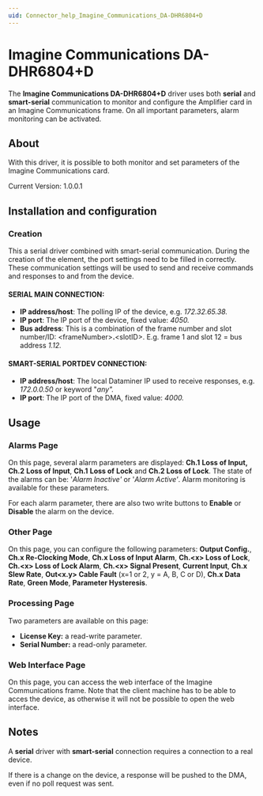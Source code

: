 ```yaml
---
uid: Connector_help_Imagine_Communications_DA-DHR6804+D
---
```


# Imagine Communications DA-DHR6804+D

The **Imagine Communications DA-DHR6804+D** driver uses both **serial** and **smart-serial** communication to monitor and configure the Amplifier card in an Imagine Communications frame. On all important parameters, alarm monitoring can be activated.

## About

With this driver, it is possible to both monitor and set parameters of the Imagine Communications card.

Current Version: 1.0.0.1

## Installation and configuration

### Creation

This a serial driver combined with smart-serial communication. During the creation of the element, the port settings need to be filled in correctly. These communication settings will be used to send and receive commands and responses to and from the device.

#### SERIAL MAIN CONNECTION:

- **IP address/host**: The polling IP of the device, e.g. *172.32.65.38.*
- **IP port**: The IP port of the device, fixed value: *4050.*
- **Bus address**: This is a combination of the frame number and slot number/ID: \<frameNumber\>**.**\<slotID\>. E.g. frame 1 and slot 12 = bus address *1.12.*

#### SMART-SERIAL PORTDEV CONNECTION:

- **IP address/host**: The local Dataminer IP used to receive responses, e.g. *172.0.0.50* or keyword "*any".*
- **IP port**: The IP port of the DMA, fixed value: *4000.*

## Usage

### Alarms Page

On this page, several alarm parameters are displayed: **Ch.1** **Loss of Input,** **Ch.2** **Loss of Input**, **Ch.1** **Loss of** **Lock** and **Ch.2 Loss of Lock**. The state of the alarms can be: '*Alarm Inactive'* or '*Alarm Active'*. Alarm monitoring is available for these parameters.

For each alarm parameter, there are also two write buttons to **Enable** or **Disable** the alarm on the device.

### Other Page

On this page, you can configure the following parameters: **Output Config.**, **Ch.x Re-Clocking Mode**, **Ch.x Loss of Input Alarm**, **Ch.\<x\> Loss of Lock**, **Ch.\<x\> Loss of Lock Alarm**, **Ch.\<x\> Signal Present**, **Current Input**, **Ch.x Slew Rate**, **Out\<x.y\> Cable Fault** (x=1 or 2, y = A, B, C or D), **Ch.x Data Rate**, **Green Mode**, **Parameter Hysteresis**.

### Processing Page

Two parameters are available on this page:

- **License Key:** a read-write parameter.
- **Serial Number:** a read-only parameter.

### Web Interface Page

On this page, you can access the web interface of the Imagine Communications frame. Note that the client machine has to be able to acces the device, as otherwise it will not be possible to open the web interface.

## Notes

A **serial** driver with **smart-serial** connection requires a connection to a real device.

If there is a change on the device, a response will be pushed to the DMA, even if no poll request was sent.
